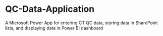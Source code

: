 # QC-Data-Application
A Microsoft Power App for entering CT QC data,  storing data in SharePoint lists, and displaying data in Power BI dashboard
